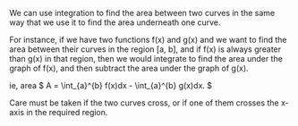 We can use integration to find the area between two curves in the same
way that we use it to find the area underneath one curve.

For instance, if we have two functions f(x) and g(x) and we want to find
the area between their curves in the region [a, b], and if f(x) is
always greater than g(x) in that region, then we would integrate to find
the area under the graph of f(x), and then subtract the area under the
graph of g(x).

ie, area $ A = \int_{a}^{b} f(x)dx - \int_{a}^{b} g(x)dx. $

Care must be taken if the two curves cross, or if one of them crosses
the x-axis in the required region.
